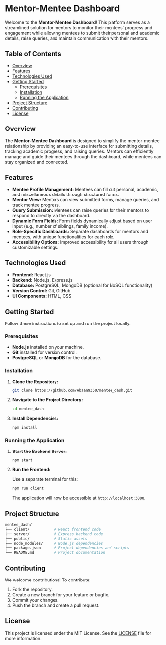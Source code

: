 # Mentor-Mentee Dashboard

Welcome to the **Mentor-Mentee Dashboard**! This platform serves as a streamlined solution for mentors to monitor their mentees' progress and engagement while allowing mentees to submit their personal and academic details, raise queries, and maintain communication with their mentors.

## Table of Contents
- [Overview](#overview)
- [Features](#features)
- [Technologies Used](#technologies-used)
- [Getting Started](#getting-started)
  - [Prerequisites](#prerequisites)
  - [Installation](#installation)
  - [Running the Application](#running-the-application)
- [Project Structure](#project-structure)
- [Contributing](#contributing)
- [License](#license)

## Overview

The **Mentor-Mentee Dashboard** is designed to simplify the mentor-mentee relationship by providing an easy-to-use interface for submitting details, tracking academic progress, and raising queries. Mentors can efficiently manage and guide their mentees through the dashboard, while mentees can stay organized and connected.

## Features

- **Mentee Profile Management:** Mentees can fill out personal, academic, and miscellaneous details through structured forms.
- **Mentor View:** Mentors can view submitted forms, manage queries, and track mentee progress.
- **Query Submission:** Mentees can raise queries for their mentors to respond to directly via the dashboard.
- **Dynamic Form Fields:** Form fields dynamically adjust based on user input (e.g., number of siblings, family income).
- **Role-Specific Dashboards:** Separate dashboards for mentors and mentees, with unique functionalities for each role.
- **Accessibility Options:** Improved accessibility for all users through customizable settings.

## Technologies Used

- **Frontend:** React.js
- **Backend:** Node.js, Express.js
- **Database:** PostgreSQL, MongoDB (optional for NoSQL functionality)
- **Version Control:** Git, GitHub
- **UI Components:** HTML, CSS

## Getting Started

Follow these instructions to set up and run the project locally.

### Prerequisites

- **Node.js** installed on your machine.
- **Git** installed for version control.
- **PostgreSQL** or **MongoDB** for the database.

### Installation

1. **Clone the Repository:**

   ```bash
   git clone https://github.com/Abaan9350/mentee_dash.git
   ```

2. **Navigate to the Project Directory:**

   ```bash
   cd mentee_dash
   ```

3. **Install Dependencies:**

   ```bash
   npm install
   ```

### Running the Application

1. **Start the Backend Server:**

   ```bash
   npm start
   ```

2. **Run the Frontend:**

   Use a separate terminal for this:

   ```bash
   npm run client
   ```

   The application will now be accessible at `http://localhost:3000`.

## Project Structure

```bash
mentee_dash/
├── client/           # React frontend code
├── server/           # Express backend code
├── public/           # Static assets
├── node_modules/     # Node.js dependencies
├── package.json      # Project dependencies and scripts
└── README.md         # Project documentation
```

## Contributing

We welcome contributions! To contribute:

1. Fork the repository.
2. Create a new branch for your feature or bugfix.
3. Commit your changes.
4. Push the branch and create a pull request.

## License

This project is licensed under the MIT License. See the [LICENSE](LICENSE) file for more information.
